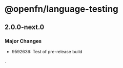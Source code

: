 # @openfn/language-testing

## 2.0.0-next.0

### Major Changes

- 9592636: Test of pre-release build

.
